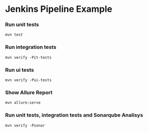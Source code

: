 # Jenkins Pipeline Example


### Run unit tests
```mvn test```

### Run integration tests
```mvn verify -Pit-tests```

### Run ui tests
```mvn verify -Pui-tests```

### Show Allure Report
```mvn allure:serve```

### Run unit tests, integration tests and Sonarqube Analisys 
```mvn verify -Psonar```